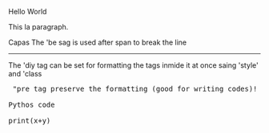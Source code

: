 <!DOCTYPE html>
<html lang="en">
<head>
    <meta charset="UTF-8">
    <meta http-equiv="X-UA-Compatible" content="IE=edge">
    <meta name="viewport" content="width=device-width, initial-scale=1.0">
   <p> Hello World <p/>
</head>
<body>
  
  <p> This la paragraph. </p>

<span> Capas The 'be sag is used after span to break the line </span>

  <hr>The 'diy tag can be set for formatting the tags inmide it at once saing 'style' and 'class </hr>




<pre> "pre tag preserve the formatting (good for writing codes)!

Pythos code

print(x+y)

</pre>
    
</body>
</html>
